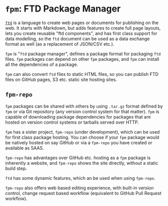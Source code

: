 # `fpm`: FTD Package Manager

[`ftd`](https://ftd.dev) is a language to create web pages or documents for 
publishing on the web. It starts with Markdown, but adds features to create full
page layouts, lets you create reusable "ftd components", and has first class 
support for data modelling, so the `ftd` document can be used as a data exchange
format as well (as a replacement of JSON/CSV etc.).

`fpm` is "`ftd` package manager", defines a package format for packaging `ftd` 
files. `fpm` packages can depend on other `fpm` packages, and `fpm` can install
all the dependencies of a package.

`fpm` can also convert `ftd` files to static HTML files, so you can publish FTD 
files on GitHub pages, S3 etc. static site hosting sites.


## `fpm-repo`

`fpm` packages can be shared with others by using `.tar.gz` format defined by `fpm`
or via Git repository (any version control system for that matter). `fpm` is 
capable of downloading package dependencies for packages that are hosted on version
control systems or tarballs served over HTTP.

`fpm` has a sister project, `fpm-repo` (under development), which can be used for
first class package hosting. You can choose if your `fpm` package would be natively
hosted on say GitHub or via a `fpm-repo` you have created or available as SAAS.

`fpm-repo` has advantages over GitHub etc. hosting as a `fpm` package is inherently 
a website, and `fpm-repo` shows the site directly, without a static build step.

`ftd` has some dynamic features, which an be used when using `fpm-repo`.

`fpm-repo` also offers web based editing experience, with built-in version control,
change request based workflow (equivalent to GitHub Pull Request workflow).
